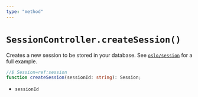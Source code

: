 ```yaml
---
type: "method"
---
```


# `SessionController.createSession()`

Creates a new session to be stored in your database. See [`oslo/session`](/reference/session) for a full example.

```ts
//$ Session=ref:session
function createSession(sessionId: string): Session;
```

- `sessionId`